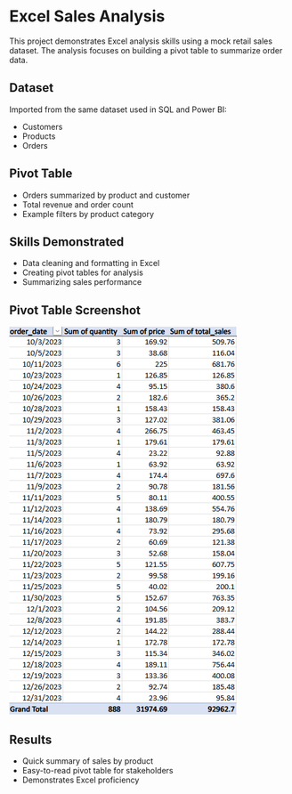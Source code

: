 # Excel Sales Analysis

This project demonstrates Excel analysis skills using a mock retail sales dataset. The analysis focuses on building a pivot table to summarize order data.  

## Dataset
Imported from the same dataset used in SQL and Power BI:  
- Customers  
- Products  
- Orders  

## Pivot Table
- Orders summarized by product and customer  
- Total revenue and order count  
- Example filters by product category  

## Skills Demonstrated
- Data cleaning and formatting in Excel  
- Creating pivot tables for analysis  
- Summarizing sales performance  

## Pivot Table Screenshot
![Pivot Table Screenshot](PivotTable.png)  

## Results
- Quick summary of sales by product  
- Easy-to-read pivot table for stakeholders  
- Demonstrates Excel proficiency  
